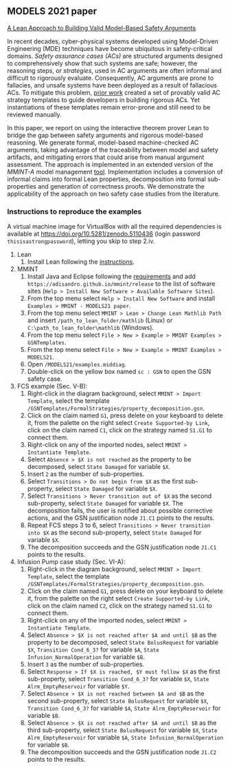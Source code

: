 ## MODELS 2021 paper

[A Lean Approach to Building Valid Model-Based Safety Arguments](https://doi.org/10.1109/MODELS50736.2021.00028)

In recent decades, cyber-physical systems developed using Model-Driven Engineering (MDE) techniques have become ubiquitous in safety-critical domains. *Safety assurance cases (ACs)* are structured arguments designed to comprehensively show that such systems are safe; however, the reasoning steps, or *strategies*, used in AC arguments are often informal and difficult to rigorously evaluate. Consequently, AC arguments are prone to fallacies, and unsafe systems have been deployed as a result of fallacious ACs. To mitigate this problem, [prior work](https://doi.org/10.1007/978-3-030-54549-9_3) created a set of provably valid AC strategy templates to guide developers in building rigorous ACs. Yet instantiations of these templates remain error-prone and still need to be reviewed manually.

In this paper, we report on using the interactive theorem prover Lean to bridge the gap between safety arguments and rigorous model-based reasoning. We generate formal, model-based machine-checked AC arguments, taking advantage of the traceability between model and safety artifacts, and mitigating errors that could arise from manual argument assessment. The approach is implemented in an extended version of the *MMINT-A* model management [tool](https://doi.org/10.1145/3417990.3422012). Implementation includes a conversion of informal claims into formal Lean properties, decomposition into formal sub-properties and generation of correctness proofs. We demonstrate the applicability of the approach on two safety case studies from the literature.

### Instructions to reproduce the examples

A virtual machine image for VirtualBox with all the required dependencies is available at <https://doi.org/10.5281/zenodo.5110436> (login password `thisisastrongpassword`), letting you skip to step 2.iv.

1. Lean
    1. Install Lean following the [instructions](/plugins/External/Lean/edu.toronto.cs.se.mmint.lean/README.md).
2. MMINT
    1. Install Java and Eclipse following the [requirements](/README.md#requirements) and add `https://adisandro.github.io/mmint/release` to the list of software sites (`Help > Install New Software > Available Software Sites`).
    2. From the top menu select `Help > Install New Software` and install `Examples > MMINT - MODELS21 paper`.
    3. From the top menu select `MMINT > Lean > Change Lean Mathlib Path` and insert `/path_to_lean_folder/mathlib` (Linux) or `C:\path_to_lean_folder\mathlib` (Windows).
    4. From the top menu select `File > New > Example > MMINT Examples > GSNTemplates`.
    5. From the top menu select `File > New > Example > MMINT Examples > MODELS21`.
    6. Open `/MODELS21/examples.middiag`.
    7. Double-click on the yellow box named `sc : GSN` to open the GSN safety case.
3. FCS example (Sec. V-B):
    1. Right-click in the diagram background, select `MMINT > Import Template`, select the template `/GSNTemplates/FormalStrategies/property_decomposition.gsn`.
    2. Click on the claim named `G1`, press delete on your keyboard to delete it, from the palette on the right select `Create Supported-by Link`, click on the claim named `C1`, click on the strategy named `S1.G1` to connect them.
    3. Right-click on any of the imported nodes, select `MMINT > Instantiate Template`.
    4. Select `Absence > $X is not reached` as the property to be decomposed, select `State Damaged` for variable `$X`.
    5. Insert `2` as the number of sub-properties.
    6. Select `Transitions > Do not begin from $X` as the first sub-property, select `State Damaged` for variable `$X`.
    7. Select `Transitions > Never transition out of $X` as the second sub-property, select `State Damaged` for variable `$X`. The decomposition fails, the user is notified about possible corrective actions, and the GSN justification node `J1.C1` points to the results.
    8. Repeat FCS steps 3 to 6, select `Transitions > Never transition into $X` as the second sub-property, select `State Damaged` for variable `$X`.
    9. The decomposition succeeds and the GSN justification node `J1.C1` points to the results.
4. Infusion Pump case study (Sec. VI-A):
    1. Right-click in the diagram background, select `MMINT > Import Template`, select the template `/GSNTemplates/FormalStrategies/property_decomposition.gsn`.
    2. Click on the claim named `G1`, press delete on your keyboard to delete it, from the palette on the right select `Create Supported-by Link`, click on the claim named `C2`, click on the strategy named `S1.G1` to connect them.
    3. Right-click on any of the imported nodes, select `MMINT > Instantiate Template`.
    4. Select `Absence > $X is not reached after $A and until $B` as the property to be decomposed, select `State BolusRequest` for variable `$X`, `Transition Cond_6_3?` for variable `$A`, `State Infusion_NormalOperation` for variable `$B`.
    5. Insert `3` as the number of sub-properties.
    6. Select `Response > If $X is reached, $Y must follow $X` as the first sub-property, select `Transition Cond_6_3?` for variable `$X`, `State Alrm_EmptyReservoir` for variable `$Y`.
    7. Select `Absence > $X is not reached between $A and $B` as the second sub-property, select `State BolusRequest` for variable `$X`, `Transition Cond_6_3?` for variable `$A`, `State Alrm_EmptyReservoir` for variable `$B`.
    8. Select `Absence > $X is not reached after $A and until $B` as the third sub-property, select `State BolusRequest` for variable `$X`, `State Alrm_EmptyReservoir` for variable `$A`, `State Infusion_NormalOperation` for variable `$B`.
    9. The decomposition succeeds and the GSN justification node `J1.C2` points to the results.
    
